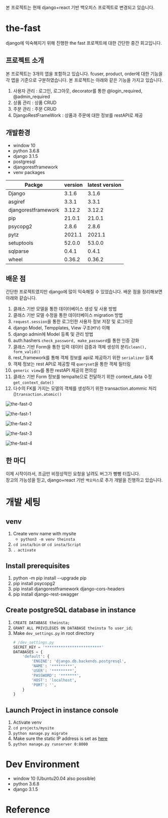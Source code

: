 본 프로젝트는 현재 django+react 기반 백오피스 프로젝트로 변경되고 있습니다.  

# the-fast

django에 익숙해지기 위해 진행한 the fast 프로젝트에 대한 간단한 중간 회고입니다.  

## 프로젝트 소개

본 프로젝트는 3개의 앱을 포함하고 있습니다. fcuser, product, order에 대한 기능을 각 앱을 기준으로 구분하였습니다. 본 프로젝트는 아래와 같은 기능을 가지고 있습니다.  

1. 사용자 관리 : 로그인, 로그아웃, decorator를 통한 @login_required, @admin_required
1. 상품 관리 : 상품 CRUD
1. 주문 관리 : 주문 CRUD
1. DjangoRestFrameWork : 상품과 주문에 대한 정보를 restAPI로 제공

## 개발환경

- window 10
- python 3.6.8
- django 3.1.5
- postgresql 
- djangorestframework  
- venv packages

| Packge              | version  | latest version  |
| ------------------- | ------ | ------ |
| Django              | 3.1.6  | 3.1.6  |
| asgiref             | 3.3.1  | 3.3.1  |
| djangorestframework | 3.12.2 | 3.12.2 |
| pip                 | 21.0.1 | 21.0.1 |
| psycopg2            | 2.8.6  | 2.8.6  |
| pytz                | 2021.1 | 2021.1 |
| setuptools          | 52.0.0 | 53.0.0 |
| sqlparse            | 0.4.1  | 0.4.1  |
| wheel               | 0.36.2 | 0.36.2 |

## 배운 점

간단한 프로젝트였지만 django에 많이 익숙해질 수 있었습니다. 배운 점을 정리해보면 아래와 같습니다.  

1. 클래스 기반 모델을 통한 데이터베이스 생성 및 사용 방법
1. 클래스 기반 모델 수정을 통한 데이터베이스 migration 방법
1. `request.session`을 통한 로그인한 사용자 정보 저장 및 로그아웃
1. django Model, Tempplates, View 구조(`MTV`) 이해
1. django admin에 Model 등록 및 관리 방법
1. auth.hashers `check_password, make_password`를 통한 인증 강화
1. 클래스 기반 Form을 통한 입력 데이터 검증과 객체 생성의 분리`clean(), form_valid()`
1. rest_framework를 통해 객체 정보를 api로 제공하기 위한 `serializer` 등록
1. 객체 정보는 rest API로 제공할 때 `queryset`을 통한 객체 필터링
1. `generic view`를 통한 restAPI 제공의 편의성
1. 클래스 기반 Form 정보를 tempalte으로 전달하기 위한 context_data 수정`get_context_date()`
1. 다수의 FK를 가지는 모델의 객체를 생성하기 위한 transaction.atommic 처리()`transaction.atomic()`  

![the-fast-0](/assets/images/thefast-0.jpg)  

![the-fast-1](/assets/images/thefast-1.jpg)  

![the-fast-2](/assets/images/thefast-2.jpg)  

![the-fast-3](/assets/images/thefast-3.jpg)  

![the-fast-4](/assets/images/thefast-4.jpg)  


## 한 마디

이제 시작이라서, 조금만 비정상적인 요청을 날려도 버그가 뻥뻥 터집니다.  
장고의 가능성을 믿고, django+react 기반 `백오피스`로 추가 개발을 진행하고 있습니다.    

# 개발 세팅

## venv 
1. Create venv name with mysite
   - `python3 -m venv theinsta`
1. `cd insta/bin` or `cd insta/Script`
1. `. activate`

## Install prerequisites

1. python -m pip install --upgrade pip
1. pip install psycopg2
1. pip install djangorestframework django-cors-headers
1. pip install django-rest-swagger

## Create postgreSQL database in instance

1. `CREATE DATABASE theinsta;`
1. `GRANT ALL PRIVILEGES ON DATABASE theinsta To user_id;`
1. Make `dev_settings.py` in root directory
    ```python
    # /dev_settings.py
    SECRET_KEY = '*************************'
    DATABASES = {
        'default': {
            'ENGINE': 'django.db.backends.postgresql',
            'NAME': '*********',
            'USER': '*********',
            'PASSWORD': '*******',
            'HOST': 'localhost',
            'PORT': '',
        }
    }
    ```

## Launch Project in instance console

1. Activate venv
1. `cd projects/mysite`
1. `python manage.py migrate`
1. Make sure the static IP address is set as [here][2]
1. `python manage.py runserver 0:8000`

# Dev Environment

- window 10 (Ubuntu20.04 also possible)
- python 3.6.8
- django 3.1.5

# Reference

[1]: https://wikidocs.net/75559
[2]: https://github.com/hwanseok-dev/The-PyBo/blob/master/config/settings.py#L24

